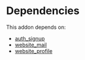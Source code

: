 # Dependencies

This addon depends on:

- [auth_signup](https://github.com/bringout/oca-ocb-security/tree/7fc5982b6b53543a3a2f50ff6c43d02d7cee1e7c/odoo-bringout-oca-ocb-auth_signup)
- [website_mail](https://github.com/bringout/oca-ocb-website/tree/d4409ad46e8021555059a5fb87598f6d572458a3/odoo-bringout-oca-ocb-website_mail)
- [website_profile](https://github.com/bringout/oca-ocb-website/tree/d4409ad46e8021555059a5fb87598f6d572458a3/odoo-bringout-oca-ocb-website_profile)
